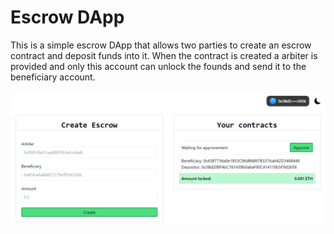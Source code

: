 # Escrow DApp

This is a simple escrow DApp that allows two parties to create an escrow contract and deposit funds into it. When the contract is created a arbiter is provided and only this account can unlock the founds and send it to the beneficiary account.

![Preview](assests/preview.png)
